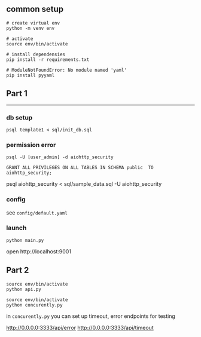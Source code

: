 ## common setup

``` 
# create virtual env
python -m venv env

# activate
source env/bin/activate

# install dependensies
pip install -r requirements.txt 

# ModuleNotFoundError: No module named 'yaml'
pip install pyyaml
```

## Part 1
---

### db setup
```
psql template1 < sql/init_db.sql
```


### permission error

```
psql -U [user_admin] -d aiohttp_security
```

```
GRANT ALL PRIVILEGES ON ALL TABLES IN SCHEMA public  TO aiohttp_security;
```

psql aiohttp_security < sql/sample_data.sql -U aiohttp_security

### config

see `config/default.yaml` 

### launch

```
python main.py 
```
open http://localhost:9001

## Part 2

```
source env/bin/activate
python api.py
```

```
source env/bin/activate
python concurently.py
```

in `concurently.py` you can set up timeout, error endpoints for testing

http://0.0.0.0:3333/api/error
http://0.0.0.0:3333/api/timeout




